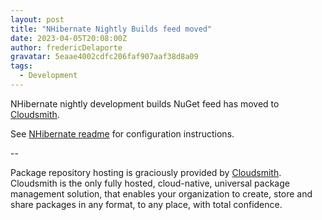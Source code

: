 ```yaml
---
layout: post
title: "NHibernate Nightly Builds feed moved"
date: 2023-04-05T20:08:00Z
author: fredericDelaporte
gravatar: 5eaae4002cdfc206faf907aaf38d8a09
tags:
  - Development
---
```

NHibernate nightly development builds NuGet feed has moved to [Cloudsmith](https://cloudsmith.io/~nhibernate/repos/nhibernate-core/packages/).

See [NHibernate readme](https://github.com/nhibernate/nhibernate-core/blob/master/README.md#nightly-development-builds) for configuration instructions.

--

Package repository hosting is graciously provided by [Cloudsmith](https://cloudsmith.com).
Cloudsmith is the only fully hosted, cloud-native, universal package management solution, that
enables your organization to create, store and share packages in any format, to any place, with total
confidence.
